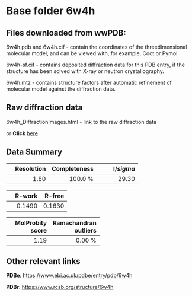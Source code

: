 # Base folder 6w4h

## Files downloaded from wwPDB:

6w4h.pdb and 6w4h.cif - contain the coordinates of the threedimensional molecular model, and can be viewed with, for example, Coot or Pymol.

6w4h-sf.cif - contains deposited diffraction data for this PDB entry, if the structure has been solved with X-ray or neutron crystallography.

6w4h.mtz - contains structure factors after automatic refinement of molecular model against the diffraction data.

## Raw diffraction data

6w4h_DiffractionImages.html - link to the raw diffraction data 

or **Click** [here](https://doi.org/10.18430/m36w4h) 

## Data Summary
|   | Resolution | Completeness| I/$sigma$ |
|---|-------------:|----------------:|--------------:|
|   |1.80|100.0 %|<img width=50/>29.30|

|   | **R-work**| **R-free**   
|---|-------------:|----------------:|           
||0.1490|0.1630|

|   |**MolProbity<br>score**| **Ramachandran<br>outliers** 
|---|-------------:|----------------:|
||1.19|0.00 %|

## Other relevant links 
**PDBe**:  https://www.ebi.ac.uk/pdbe/entry/pdb/6w4h
 
**PDBr**: https://www.rcsb.org/structure/6w4h 


